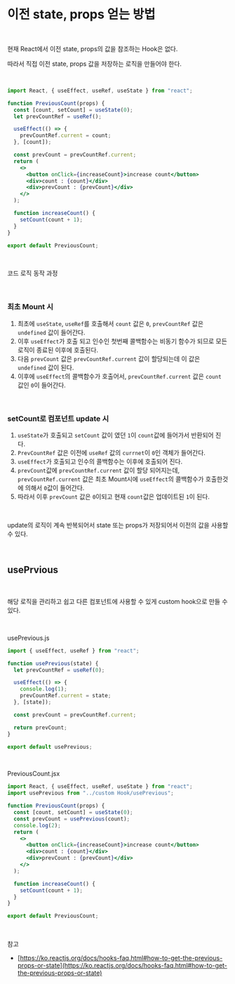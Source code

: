 # 이전 state, props 얻는 방법

<br>

현재 React에서 이전 state, props의 값을 참조하는 Hook은 없다.

따라서 직접 이전 state, props 값을 저장하는 로직을 만들어야 한다.

<br>

```jsx
import React, { useEffect, useRef, useState } from "react";

function PreviousCount(props) {
  const [count, setCount] = useState(0);
  let prevCountRef = useRef();

  useEffect(() => {
    prevCountRef.current = count;
  }, [count]);

  const prevCount = prevCountRef.current;
  return (
    <>
      <button onClick={increaseCount}>increase count</button>
      <div>count : {count}</div>
      <div>prevCount : {prevCount}</div>
    </>
  );

  function increaseCount() {
    setCount(count + 1);
  }
}

export default PreviousCount;
```

<br>

코드 로직 동작 과정

<br>

### 최초 Mount 시

1. 최초에 `useState`, `useRef`를 호출해서 `count` 값은 `0`, `prevCountRef` 값은 `undefined` 값이 들어간다.
2. 이후 `useEffect`가 호출 되고 인수인 첫번째 콜백함수는 비동기 함수가 되므로 모든 로직이 종료된 이후에 호출된다.
3. 다음 `prevCount` 값은 `prevCountRef.current` 값이 할당되는데 이 값은 `undefined` 값이 된다.
4. 이후에 `useEffect`의 콜백함수가 호출어서, `prevCountRef.current` 값은 `count` 값인 `0`이 들어간다.

<br>

### setCount로 컴포넌트 update 시

1. `useState`가 호출되고 `setCount` 값이 였던 `1`이 `count`값에 들어가서 반환되어 진다.
2. `PrevCountRef` 값은 이전에 `useRef` 값의 `currnet`이 `0`인 객체가 들어간다.
3. `useEffect`가 호출되고 인수의 콜백함수는 이후에 호출되어 진다.
4. `prevCount`값에 `prevCountRef.current` 값이 할당 되어지는데, `prevCountRef.current` 값은 최초 Mount시에 `useEffect`의 콜백함수가 호출한것에 의해서 `0`값이 들어간다.
5. 따라서 이후 `prevCount` 값은 `0`이되고 현재 `count`값은 업데이트된 `1`이 된다.

<br>

update의 로직이 계속 반복되어서 state 또는 props가 저장되어서 이전의 값을 사용할 수 있다.

<br>

## usePrvious

<br>

해당 로직을 관리하고 쉽고 다른 컴포넌트에 사용할 수 있게 custom hook으로 만들 수 있다.

<br>

usePrevious.js

```jsx
import { useEffect, useRef } from "react";

function usePrevious(state) {
  let prevCountRef = useRef(0);

  useEffect(() => {
    console.log(1);
    prevCountRef.current = state;
  }, [state]);

  const prevCount = prevCountRef.current;

  return prevCount;
}

export default usePrevious;
```

<br>

PreviousCount.jsx

```jsx
import React, { useEffect, useRef, useState } from "react";
import usePrevious from "../custom Hook/usePrevious";

function PreviousCount(props) {
  const [count, setCount] = useState(0);
  const prevCount = usePrevious(count);
  console.log(2);
  return (
    <>
      <button onClick={increaseCount}>increase count</button>
      <div>count : {count}</div>
      <div>prevCount : {prevCount}</div>
    </>
  );

  function increaseCount() {
    setCount(count + 1);
  }
}

export default PreviousCount;
```

<br>

참고

- [https://ko.reactjs.org/docs/hooks-faq.html#how-to-get-the-previous-props-or-state](https://ko.reactjs.org/docs/hooks-faq.html#how-to-get-the-previous-props-or-state)